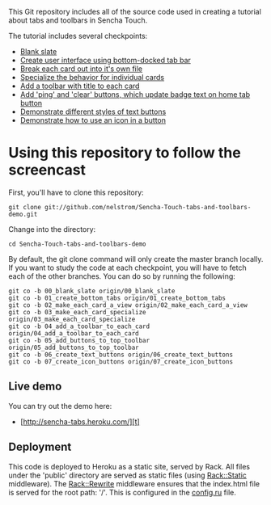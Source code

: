 This Git repository includes all of the source code used in creating a tutorial about tabs and toolbars in Sencha Touch.

The tutorial includes several checkpoints:

* [Blank slate](https://github.com/nelstrom/Sencha-Touch-tabs-and-toolbars-demo/tree/00_blank_slate)
* [Create user interface using bottom-docked tab bar](https://github.com/nelstrom/Sencha-Touch-tabs-and-toolbars-demo/tree/01_create_bottom_tabs)
* [Break each card out into it's own file](https://github.com/nelstrom/Sencha-Touch-tabs-and-toolbars-demo/tree/02_make_each_card_a_view)
* [Specialize the behavior for individual cards](https://github.com/nelstrom/Sencha-Touch-tabs-and-toolbars-demo/tree/03_make_each_card_specialize)
* [Add a toolbar with title to each card](https://github.com/nelstrom/Sencha-Touch-tabs-and-toolbars-demo/tree/04_add_a_toolbar_to_each_card)
* [Add 'ping' and 'clear' buttons, which update badge text on home tab button](https://github.com/nelstrom/Sencha-Touch-tabs-and-toolbars-demo/tree/05_add_buttons_to_top_toolbar)
* [Demonstrate different styles of text buttons](https://github.com/nelstrom/Sencha-Touch-tabs-and-toolbars-demo/tree/06_create_text_buttons)
* [Demonstrate how to use an icon in a button](https://github.com/nelstrom/Sencha-Touch-tabs-and-toolbars-demo/tree/07_create_icon_buttons)

# Using this repository to follow the screencast

First, you'll have to clone this repository:

    git clone git://github.com/nelstrom/Sencha-Touch-tabs-and-toolbars-demo.git

Change into the directory:

    cd Sencha-Touch-tabs-and-toolbars-demo

By default, the git clone command will only create the master branch locally. If you want to study the code at each checkpoint, you will have to fetch each of the other branches. You can do so by running the following:

    git co -b 00_blank_slate origin/00_blank_slate
    git co -b 01_create_bottom_tabs origin/01_create_bottom_tabs
    git co -b 02_make_each_card_a_view origin/02_make_each_card_a_view
    git co -b 03_make_each_card_specialize origin/03_make_each_card_specialize
    git co -b 04_add_a_toolbar_to_each_card origin/04_add_a_toolbar_to_each_card
    git co -b 05_add_buttons_to_top_toolbar origin/05_add_buttons_to_top_toolbar
    git co -b 06_create_text_buttons origin/06_create_text_buttons
    git co -b 07_create_icon_buttons origin/07_create_icon_buttons

## Live demo

You can try out the demo here:

* [http://sencha-tabs.heroku.com/][t]

## Deployment

This code is deployed to Heroku as a static site, served by Rack. All files under the 'public' directory are served as static files (using [Rack::Static][] middleware). The [Rack::Rewrite][] middleware ensures that the index.html file is served for the root path: '/'. This is configured in the [config.ru][] file.

[Rack::Static]: http://rack.rubyforge.org/doc/classes/Rack/Static.html
[Rack::Directory]: http://rack.rubyforge.org/doc/classes/Rack/Directory.html
[Rack::Rewrite]: http://johntrupiano.rubyforge.org/rack-rewrite/
[config.ru]: https://github.com/nelstrom/Sencha-Touch-tabs-and-toolbars-demo/blob/master/config.ru
[t]: http://sencha-tabs.heroku.com/
